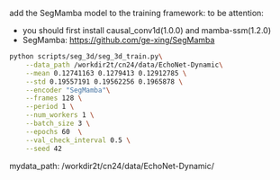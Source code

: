 add the SegMamba model to the training framework:
to be attention:
- you should first install causal_conv1d(1.0.0) and mamba-ssm(1.2.0) 
- SegMamba: https://github.com/ge-xing/SegMamba

```bash
python scripts/seg_3d/seg_3d_train.py\
    --data_path /workdir2t/cn24/data/EchoNet-Dynamic\
    --mean 0.12741163 0.1279413 0.12912785 \
    --std 0.19557191 0.19562256 0.1965878 \
    --encoder "SegMamba"\
    --frames 128 \
    --period 1 \
    --num_workers 1 \
    --batch_size 3 \
    --epochs 60  \
    --val_check_interval 0.5 \
    --seed 42
```
mydata_path: /workdir2t/cn24/data/EchoNet-Dynamic/
